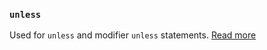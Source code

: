 ### `unless`

Used for `unless` and modifier `unless` statements. [Read more](static_docs/descriptions/unless.md)
